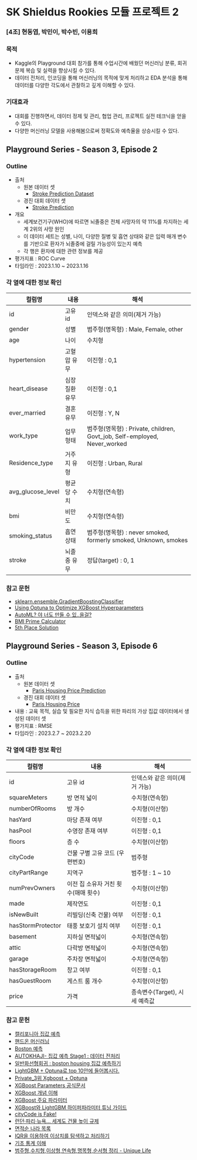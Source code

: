 # SK Shieldus Rookies 모듈 프로젝트 2  
### [4조] 현동엽, 박민이, 박수빈, 이용희

### 목적
- Kaggle의 Playground 대회 참가를 통해 수업시간에 배웠던 머신러닝 분류, 회귀 문제 복습 및 실력을 향상시킬 수 있다.
- 데이터 전처리, 인코딩을 통해 머신러닝의 목적에 맞게 처리하고 EDA 분석을 통해 데이터를 다양한 각도에서 관찰하고 깊게 이해할 수 있다.

### 기대효과 
- 대회를 진행하면서, 데이터 정제 및 관리, 협업 관리, 프로젝트 실전 테크닉을 얻을 수 있다.
- 다양한 머신러닝 모델을 사용해봄으로써 정확도와 예측율을 상승시킬 수 있다.

## Playground Series - Season 3, Episode 2
### Outline

- 출처
  - 원본 데이터 셋
    - [Stroke Prediction Dataset](https://www.kaggle.com/datasets/fedesoriano/stroke-prediction-dataset)
  - 경진 대회 데이터 셋
    - [Stroke Prediction](https://www.kaggle.com/competitions/playground-series-s3e6/overview)
- 개요
  - 세계보건기구(WHO)에 따르면 뇌졸중은 전체 사망자의 약 11%를 차지하는 세계 2위의 사망 원인
  - 이 데이터 세트는 성별, 나이, 다양한 질병 및 흡연 상태와 같은 입력 매개 변수를 기반으로 환자가 뇌졸중에 걸릴 가능성이 있는지 예측
  - 각 행은 환자에 대한 관련 정보를 제공
- 평가지표 : ROC Curve
- 타임라인 : 2023.1.10 ~ 2023.1.16
  
### 각 열에 대한 정보 확인

|컬럼명|내용|해석|
|------|---|---|
|id|고유 id|인덱스와 같은 의미(제거 가능)
|gender|성별|범주형(명목형) : Male, Female, other
|age|나이|수치형
|hypertension|고혈압 유무| 이진형 : 0,1
|heart_disease|심장질환 유무|이진형 : 0,1
|ever_married|결혼 유무|이진형 : Y, N
|work_type|업무형태|범주형(명목형) : Private, children, Govt_job, Self-employed, Never_worked
|Residence_type|거주지 유형|이진형 : Urban, Rural
|avg_glucose_level|평균 당 수치|수치형(연속형) 
|bmi|비만도|수치형(연속형)
|smoking_status|흡연상태|범주형(명목형) : never smoked, formerly smoked, Unknown, smokes
|stroke|뇌졸중 유무|정답(target) : 0, 1 

### 참고 문헌
- [sklearn.ensemble.GradientBoostingClassifier](https://scikit-learn.org/stable/modules/generated/sklearn.ensemble.GradientBoostingClassifier.html)
- [Using Optuna to Optimize XGBoost Hyperparameters](https://medium.com/optuna/using-optuna-to-optimize-xgboost-hyperparameters-63bfcdfd3407)
- [AutoML? 야 너도 만들 수 있..을걸?](https://velog.io/@lazy_learner/AutoML-%EC%95%BC-%EB%84%88%EB%8F%84-%EB%A7%8C%EB%93%A4-%EC%88%98-%EC%9E%88%EC%96%B4#hyperparameters-optimization)
- [BMI Prime Calculator](https://captaincalculator.com/health/weight/bmi-prime-calculator/)
- [5th Place Solution](https://www.kaggle.com/competitions/playground-series-s3e2/discussion/378780)


## Playground Series - Season 3, Episode 6
### Outline

- 출처
  - 원본 데이터 셋
    - [Paris Housing Price Prediction](https://www.kaggle.com/datasets/mssmartypants/paris-housing-price-prediction)
  - 경진 대회 데이터 셋
    - [Paris Housing Price](https://www.kaggle.com/competitions/playground-series-s3e6/overview) 
- 내용 : 교육 목적, 실습 및 필요한 지식 습득을 위한 파리의 가상 집값 데이터에서 생성된 데이터 셋
- 평가지표 : RMSE 
- 타임라인 : 2023.2.7 ~ 2023.2.20

### 각 열에 대한 정보 확인

|컬럼명|내용|해석|
|------|---|---|
|id|고유 id|인덱스와 같은 의미(제거 가능)
|squareMeters|방 면적 넓이|수치형(연속형)
|numberOfRooms|방 개수|수치형(이산형)
|hasYard|마당 존재 여부| 이진형 : 0,1
|hasPool|수영장 존재 여부|이진형 : 0,1
|floors|층 수|수치형(이산형)
|cityCode|건물 구별 고유 코드 (우편번호)|범주형
|cityPartRange|지역구|범주형 : 1 ~ 10 
|numPrevOwners|이전 집 소유자 거친 횟수(매매 횟수)|수치형(이산형)
|made|제작연도|이진형 : 0,1
|isNewBuilt|리빌딩(신축 건물) 여부|이진형 : 0,1 
|hasStormProtector|태풍 보호기 설치 여부|이진형 : 0,1
|basement|지하실 면적넓이|수치형(연속형)
|attic|다락방 면적넓이|수치형(연속형)
|garage|주차장 면적넓이|수치형(연속형)
|hasStorageRoom|창고 여부|이진형 : 0,1
|hasGuestRoom|게스트 룸 개수|수치형(이산형)
|price|가격|종속변수(Target), 시세 예측값

### 참고 문헌
- [캘리포니아 집값 예측](https://didalsgur.tistory.com/entry/%EC%BA%98%EB%A6%AC%ED%8F%AC%EB%8B%88%EC%95%84-%EC%A3%BC%ED%83%9D-%EA%B0%80%EA%B2%A9-%EC%98%88%EC%B8%A1-Dataset-California-Housing-Prices-Kaggle)
- [핸드온 머신러닝](https://data-analysis-expertise.tistory.com/112)
- [Boston 예측](https://velog.io/@wltn39/보스턴-주택가격-예측)
- [AUTOKHAJI- 집값 예측 Stage1 : 데이터 전처리](https://dacon.io/codeshare/7477?dtype=recent)
- [일반화선형회귀 : boston housing 집값 예측하기](http://docs.iris.tools/manual/IRIS-Usecase/ml/ML_boston_housing.html)
- [LightGBM + Optuna로 top 10안에 들어봅시다.](https://dacon.io/en/codeshare/2876)
- [Private_3위 Xgboost + Optuna](https://dacon.io/en/competitions/official/235986/codeshare/6991)
- [XGBoost Parameters 공식문서](https://xgboost.readthedocs.io/en/stable/parameter.html)
- [XGBoost 개념 이해](https://wooono.tistory.com/97)
- [XGBoost 주요 파라미터](https://zzinnam.tistory.com/entry/XGboost-%EC%A3%BC%EC%9A%94-%ED%95%98%EC%9D%B4%ED%8D%BC%ED%8C%8C%EB%9D%BC%EB%AF%B8%ED%84%B0-with-%ED%8C%8C%EC%9D%B4%EC%8D%AC)
- [XGBoost와 LightGBM 하이퍼파라미터 튜닝 가이드](https://psystat.tistory.com/131)
- [cityCode is Fake!](https://www.kaggle.com/competitions/playground-series-s3e6/discussion/384676)
- [런던·파리·뉴욕… 세계도 건물 높이 규제](https://www.seouland.com/arti/society/society_general/1609.html)
- [면적순 나라 목록](https://ko.wikipedia.org/wiki/%EB%A9%B4%EC%A0%81%EC%88%9C_%EB%82%98%EB%9D%BC_%EB%AA%A9%EB%A1%9D)
- [IQR을 이용하여 이상치를 탐색하고 처리하기](https://hong-yp-ml-records.tistory.com/15)
- [기초 통계 이해](https://m.blog.naver.com/dairum_enc/221409597367)
- [범주형,수치형,이상형,연속형,명목형,순서형 정리 - Unique Life](https://horae.tistory.com/entry/%EB%B2%94%EC%A3%BC%ED%98%95%EC%88%98%EC%B9%98%ED%98%95%EC%9D%B4%EC%83%81%ED%98%95%EC%97%B0%EC%86%8D%ED%98%95%EB%AA%85%EB%AA%A9%ED%98%95%EC%88%9C%EC%84%9C%ED%98%95-%EC%A0%95%EB%A6%AC)
